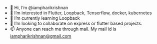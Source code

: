 - 👋 Hi, I’m @iampharikrishnan
- 👀 I’m interested in Flutter, Loopback, Tenserflow, docker, kubernetes
- 🌱 I’m currently learning Loopback
- 💞️ I’m looking to collaborate on express or flutter based projects.
- 📫 Anyone can reach me through mail. My mail id is iampharikrishnan@gmail.com

<!---
iampharikrishnan/iampharikrishnan is a ✨ special ✨ repository because its `README.md` (this file) appears on your GitHub profile.
You can click the Preview link to take a look at your changes.
--->
